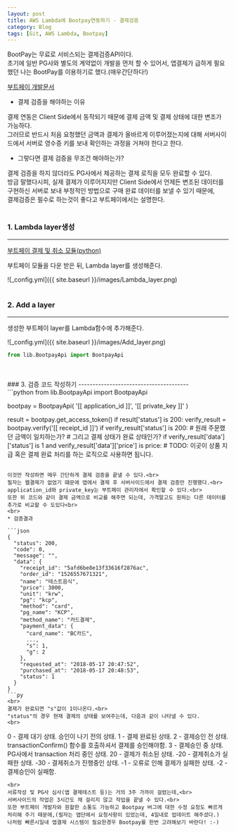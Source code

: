 ```yaml
---
layout: post
title: AWS Lambda에 Bootpay연동하기 - 결제검증
category: Blog
tags: [Git, AWS Lambda, Bootpay]
---
```

BootPay는 무료로 서비스되는 결제검증API이다.<br>
초기에 일반 PG사와 별도의 계약없이 개발을 먼저 할 수 있어서, 앱결제가 급하게 필요했던 나는 BootPay를 이용하기로 했다.(매우간단하다!)

[부트페이 개발문서](https://docs.bootpay.co.kr)

* 결제 검증을 해야하는 이유

결제 연동은 Client Side에서 동작되기 때문에 결제 금액 및 결제 상태에 대한 변조가 가능하다.<br>
그러므로 반드시 처음 요청했던 금액과 결제가 올바르게 이루어졌는지에 대해 서버사이드에서 서버로 영수증 키를 보내 확인하는 과정을 거쳐야 한다고 한다.

* 그렇다면 결제 검증을 무조건 해야하는가?

결제 검증을 하지 않더라도 PG사에서 제공하는 결제 로직을 모두 완료할 수 있다.<br>
방금 말했다시피, 실제 결제가 이루어지지만 Client Side에서 언제든 변조된 데이터를 구현하신 서버로 보내 부정적인 방법으로 구매 완료 데이터를 보낼 수 있기 때문에,<br>
결제검증은 필수로 하는것이 좋다고 부트페이에서는 설명한다.
<br>
<br>
### 1. Lambda layer생성
---------------------------------------

[부트페이 결제 및 취소 모듈(python)](https://github.com/bootpay/server_python)

부트페이 모듈을 다운 받은 뒤, Lambda layer를 생성해준다.

![_config.yml]({{ site.baseurl }}/images/Lambda_layer.png)
<br>
<br>
### 2. Add a layer
---------------------------------------

생성한 부트페이 layer를 Lambda함수에 추가해준다.

![_config.yml]({{ site.baseurl }}/images/Add_layer.png)

```python
from lib.BootpayApi import BootpayApi
```
<br>
<br>
### 3. 검증 코드 작성하기
---------------------------------------

<br>
```python
from lib.BootpayApi import BootpayApi

bootpay = BootpayApi(
    '[[ application_id ]]',
    '[[ private_key ]]'
)

result = bootpay.get_access_token()
if result['status'] is 200:
    verify_result = bootpay.verify('[[ receipt_id ]]')
    if verify_result['status'] is 200:
        # 원래 주문했던 금액이 일치하는가?
        # 그리고 결제 상태가 완료 상태인가?
        if verify_result['data']['status'] is 1 and verify_result['data']['price'] is price:
            # TODO: 이곳이 상품 지급 혹은 결제 완료 처리를 하는 로직으로 사용하면 됩니다.
```

이것만 작성하면 매우 간단하게 결제 검증을 끝낼 수 있다.<br>
필자는 웹결제가 없었기 떄문에 앱에서 결제 후 서버사이드에서 결제 검증만 진행했다.<br>
application_id와 private_key는 부트페이 관리자에서 확인할 수 있다.<br>
또한 위 코드와 같이 결제 금액으로 비교를 해주면 되는데, 가격말고도 원하는 다른 데이터를 추가로 비교할 수 도있다<br>
<br>
* 검증결과

```json
{
  "status": 200,
  "code": 0,
  "message": "",
  "data": {
    "receipt_id": "5afd6be8e13f33616f2876ac",
    "order_id": "1526557671321",
    "name": "테스트음식",
    "price": 3000,
    "unit": "krw",
    "pg": "kcp",
    "method": "card",
    "pg_name": "KCP",
    "method_name": "카드결제",
    "payment_data": {
      "card_name": "BC카드",
      ...,
      "s": 1,
      "g": 2
    },
    "requested_at": "2018-05-17 20:47:52",
    "purchased_at": "2018-05-17 20:48:53",
    "status": 1
  }
}
```py
<br>
결제가 완료되면 "s"값이 1이나온다.<br>
"status"의 경우 현재 결제의 상태를 보여주는데, 다음과 같이 나타낼 수 있다.
<br>
```
0 - 결제 대기 상태. 승인이 나기 전의 상태.
1 - 결제 완료된 상태.
2 - 결제승인 전 상태. transactionConfirm() 함수를 호출하셔서 결제를 승인해야함.
3 - 결제승인 중 상태. PG사에서 transaction 처리 중인 상태.
20 - 결제가 취소된 상태.
-20 - 결제취소가 실패한 상태.
-30 - 결제취소가 진행중인 상태.
-1 - 오류로 인해 결제가 실패한 상태.
-2 - 결제승인이 실패함.
```
<br>
서류작성 및 PG사 심사(앱 결제테스트 등)는 거의 3주 가까이 걸렸는데,<br>
서버사이드의 작업은 3시간도 채 걸리지 않고 작업을 끝낼 수 있다.<br>
또한 부트페이 개발자와 원할한 소통도 가능하고 Bootpay 버그에 대한 수정 요청도 빠르게 처리해 주기 때문에,(필자는 앱단에서 요청사항이 있었는데, 4일내로 업데이트 해주셨다.)
나처럼 빠른시일내 앱결제 시스템이 필요한경우 Bootpay를 한번 고려해보기 바란다! :-)
